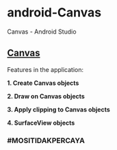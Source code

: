 # android-Canvas
Canvas - Android Studio

## [Canvas](https://developer.android.com/courses/advanced-training/toc) 

Features in the application:

**1. Create Canvas objects**

**2. Draw on Canvas objects**

**3. Apply clipping to Canvas objects**

**4. SurfaceView objects**

### #MOSITIDAKPERCAYA
